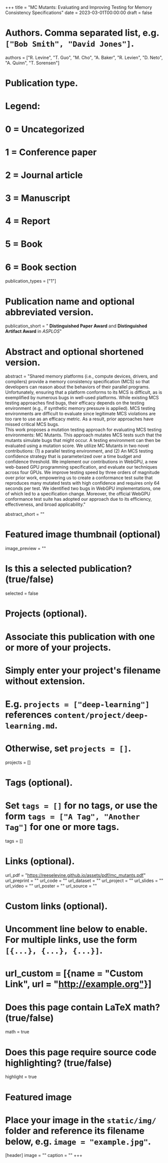 +++
title = "MC Mutants: Evaluating and Improving Testing for Memory Consistency Specifications"
date = 2023-03-01T00:00:00
draft = false

# Authors. Comma separated list, e.g. `["Bob Smith", "David Jones"]`.
authors = ["R. Levine", "T. Guo", "M. Cho", "A. Baker", "R. Levien", "D. Neto", "A. Quinn", "T. Sorensen"]

# Publication type.
# Legend:
# 0 = Uncategorized
# 1 = Conference paper
# 2 = Journal article
# 3 = Manuscript
# 4 = Report
# 5 = Book
# 6 = Book section
publication_types = ["1"]

# Publication name and optional abbreviated version.
publication_short = " **Distinguished Paper Award** and **Distinguished Artifact Award** in *ASPLOS*"

# Abstract and optional shortened version.

abstract = "Shared memory platforms (i.e., compute devices, drivers, and compilers) provide a memory consistency specification (MCS) so that developers can reason about the behaviors of their parallel programs.  Unfortunately, ensuring that a platform conforms to its MCS is difficult, as is exemplified by numerous bugs in well-used platforms.  While existing MCS testing approaches find bugs, their efficacy depends on the testing environment (e.g., if synthetic memory pressure is applied). MCS testing environments are difficult to evaluate since legitimate MCS violations are too rare to use as an efficacy metric. As a result, prior approaches have missed critical MCS bugs. <br> This work proposes a mutation testing approach for evaluating MCS testing environments: MC Mutants. This approach mutates MCS tests such that the mutants simulate bugs that might occur.  A testing environment can then be evaluated using a mutation score. We utilize MC Mutants in two novel contributions: (1) a parallel testing environment, and (2) An MCS testing confidence strategy that is parameterized over a time budget and confidence threshold.  We implement our contributions in WebGPU, a new web-based GPU programming specification, and evaluate our techniques across four GPUs. We improve testing speed by three orders of magnitude over prior work, empowering us to create a conformance test suite that reproduces many mutated tests with high confidence and requires only 64 seconds per test. We identified two bugs in WebGPU implementations, one of which led to a specification change. Moreover, the official WebGPU conformance test suite has adopted our approach due to its efficiency, effectiveness, and broad applicability."

abstract_short = ""

# Featured image thumbnail (optional)
image_preview = ""

# Is this a selected publication? (true/false)
selected = false

# Projects (optional).
#   Associate this publication with one or more of your projects.
#   Simply enter your project's filename without extension.
#   E.g. `projects = ["deep-learning"]` references `content/project/deep-learning.md`.
#   Otherwise, set `projects = []`.
projects = []

# Tags (optional).
#   Set `tags = []` for no tags, or use the form `tags = ["A Tag", "Another Tag"]` for one or more tags.
tags = []

# Links (optional).
url_pdf = "https://reeselevine.github.io/assets/pdf/mc_mutants.pdf"
url_preprint = ""
url_code = ""
url_dataset = ""
url_project = ""
url_slides = ""
url_video = ""
url_poster = ""
url_source = ""

# Custom links (optional).
#   Uncomment line below to enable. For multiple links, use the form `[{...}, {...}, {...}]`.
# url_custom = [{name = "Custom Link", url = "http://example.org"}]

# Does this page contain LaTeX math? (true/false)
math = true

# Does this page require source code highlighting? (true/false)
highlight = true

# Featured image
# Place your image in the `static/img/` folder and reference its filename below, e.g. `image = "example.jpg"`.
[header]
image = ""
caption = ""
+++
